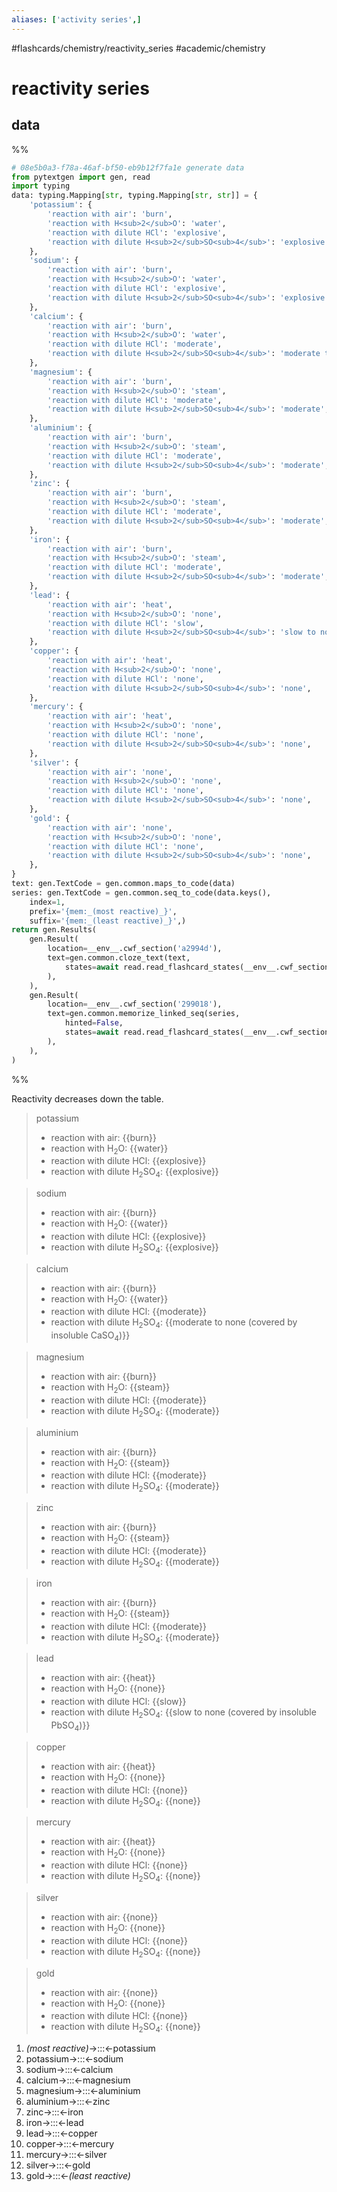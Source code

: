 ```yaml
---
aliases: ['activity series',]
---
```


#flashcards/chemistry/reactivity_series #academic/chemistry

# reactivity series

## data

%%
```Python
# 08e5b0a3-f78a-46af-bf50-eb9b12f7fa1e generate data
from pytextgen import gen, read
import typing
data: typing.Mapping[str, typing.Mapping[str, str]] = {
	'potassium': {
		'reaction with air': 'burn',
		'reaction with H<sub>2</sub>O': 'water',
		'reaction with dilute HCl': 'explosive',
		'reaction with dilute H<sub>2</sub>SO<sub>4</sub>': 'explosive',
	},
	'sodium': {
		'reaction with air': 'burn',
		'reaction with H<sub>2</sub>O': 'water',
		'reaction with dilute HCl': 'explosive',
		'reaction with dilute H<sub>2</sub>SO<sub>4</sub>': 'explosive',
	},
	'calcium': {
		'reaction with air': 'burn',
		'reaction with H<sub>2</sub>O': 'water',
		'reaction with dilute HCl': 'moderate',
		'reaction with dilute H<sub>2</sub>SO<sub>4</sub>': 'moderate to none (covered by insoluble CaSO<sub>4</sub>)',
	},
	'magnesium': {
		'reaction with air': 'burn',
		'reaction with H<sub>2</sub>O': 'steam',
		'reaction with dilute HCl': 'moderate',
		'reaction with dilute H<sub>2</sub>SO<sub>4</sub>': 'moderate',
	},
	'aluminium': {
		'reaction with air': 'burn',
		'reaction with H<sub>2</sub>O': 'steam',
		'reaction with dilute HCl': 'moderate',
		'reaction with dilute H<sub>2</sub>SO<sub>4</sub>': 'moderate',
	},
	'zinc': {
		'reaction with air': 'burn',
		'reaction with H<sub>2</sub>O': 'steam',
		'reaction with dilute HCl': 'moderate',
		'reaction with dilute H<sub>2</sub>SO<sub>4</sub>': 'moderate',
	},
	'iron': {
		'reaction with air': 'burn',
		'reaction with H<sub>2</sub>O': 'steam',
		'reaction with dilute HCl': 'moderate',
		'reaction with dilute H<sub>2</sub>SO<sub>4</sub>': 'moderate',
	},
	'lead': {
		'reaction with air': 'heat',
		'reaction with H<sub>2</sub>O': 'none',
		'reaction with dilute HCl': 'slow',
		'reaction with dilute H<sub>2</sub>SO<sub>4</sub>': 'slow to none (covered by insoluble PbSO<sub>4</sub>)',
	},
	'copper': {
		'reaction with air': 'heat',
		'reaction with H<sub>2</sub>O': 'none',
		'reaction with dilute HCl': 'none',
		'reaction with dilute H<sub>2</sub>SO<sub>4</sub>': 'none',
	},
	'mercury': {
		'reaction with air': 'heat',
		'reaction with H<sub>2</sub>O': 'none',
		'reaction with dilute HCl': 'none',
		'reaction with dilute H<sub>2</sub>SO<sub>4</sub>': 'none',
	},
	'silver': {
		'reaction with air': 'none',
		'reaction with H<sub>2</sub>O': 'none',
		'reaction with dilute HCl': 'none',
		'reaction with dilute H<sub>2</sub>SO<sub>4</sub>': 'none',
	},
	'gold': {
		'reaction with air': 'none',
		'reaction with H<sub>2</sub>O': 'none',
		'reaction with dilute HCl': 'none',
		'reaction with dilute H<sub>2</sub>SO<sub>4</sub>': 'none',
	},
}
text: gen.TextCode = gen.common.maps_to_code(data)
series: gen.TextCode = gen.common.seq_to_code(data.keys(),
	index=1,
	prefix='{mem:_(most reactive)_}',
	suffix='{mem:_(least reactive)_}',)
return gen.Results(
	gen.Result(
		location=__env__.cwf_section('a2994d'),
		text=gen.common.cloze_text(text,
			states=await read.read_flashcard_states(__env__.cwf_section('a2994d'))
		),
	),
	gen.Result(
		location=__env__.cwf_section('299018'),
		text=gen.common.memorize_linked_seq(series,
			hinted=False,
			states=await read.read_flashcard_states(__env__.cwf_section('299018')),
		),
	),
)
```
%%

Reactivity decreases down the table.

<!--08e5b0a3-f78a-46af-bf50-eb9b12f7fa1e generate section="a2994d"--><!-- The following content is generated at 2022-11-05T00:25:01.033869+08:00. Any edits will be overridden! -->

> potassium
> - reaction with air: {{burn}}
> - reaction with H<sub>2</sub>O: {{water}}
> - reaction with dilute HCl: {{explosive}}
> - reaction with dilute H<sub>2</sub>SO<sub>4</sub>: {{explosive}} <!--SR:!2023-07-31,284,250!2023-05-31,93,230!2024-05-03,442,250!2023-07-14,267,250-->

> sodium
> - reaction with air: {{burn}}
> - reaction with H<sub>2</sub>O: {{water}}
> - reaction with dilute HCl: {{explosive}}
> - reaction with dilute H<sub>2</sub>SO<sub>4</sub>: {{explosive}} <!--SR:!2023-07-12,265,250!2023-05-24,90,230!2023-07-17,270,250!2024-05-27,460,250-->

> calcium
> - reaction with air: {{burn}}
> - reaction with H<sub>2</sub>O: {{water}}
> - reaction with dilute HCl: {{moderate}}
> - reaction with dilute H<sub>2</sub>SO<sub>4</sub>: {{moderate to none (covered by insoluble CaSO<sub>4</sub>)}} <!--SR:!2023-05-21,89,230!2023-05-15,88,230!2024-06-12,471,250!2023-05-20,88,230-->

> magnesium
> - reaction with air: {{burn}}
> - reaction with H<sub>2</sub>O: {{steam}}
> - reaction with dilute HCl: {{moderate}}
> - reaction with dilute H<sub>2</sub>SO<sub>4</sub>: {{moderate}} <!--SR:!2023-05-19,87,230!2023-05-08,85,230!2023-07-29,282,250!2023-05-22,90,230-->

> aluminium
> - reaction with air: {{burn}}
> - reaction with H<sub>2</sub>O: {{steam}}
> - reaction with dilute HCl: {{moderate}}
> - reaction with dilute H<sub>2</sub>SO<sub>4</sub>: {{moderate}} <!--SR:!2023-05-30,91,230!2023-05-25,90,230!2023-07-27,280,250!2023-05-18,86,230-->

> zinc
> - reaction with air: {{burn}}
> - reaction with H<sub>2</sub>O: {{steam}}
> - reaction with dilute HCl: {{moderate}}
> - reaction with dilute H<sub>2</sub>SO<sub>4</sub>: {{moderate}} <!--SR:!2023-03-12,13,150!2023-07-06,259,250!2023-07-12,265,250!2023-03-09,199,250-->

> iron
> - reaction with air: {{burn}}
> - reaction with H<sub>2</sub>O: {{steam}}
> - reaction with dilute HCl: {{moderate}}
> - reaction with dilute H<sub>2</sub>SO<sub>4</sub>: {{moderate}} <!--SR:!2023-03-08,198,250!2023-08-02,286,250!2024-06-03,465,250!2024-06-22,478,250-->

> lead
> - reaction with air: {{heat}}
> - reaction with H<sub>2</sub>O: {{none}}
> - reaction with dilute HCl: {{slow}}
> - reaction with dilute H<sub>2</sub>SO<sub>4</sub>: {{slow to none (covered by insoluble PbSO<sub>4</sub>)}} <!--SR:!2023-08-02,286,250!2023-03-12,202,250!2023-03-30,37,170!2023-07-09,262,249-->

> copper
> - reaction with air: {{heat}}
> - reaction with H<sub>2</sub>O: {{none}}
> - reaction with dilute HCl: {{none}}
> - reaction with dilute H<sub>2</sub>SO<sub>4</sub>: {{none}} <!--SR:!2023-08-01,285,249!2023-05-15,207,229!2023-07-13,266,249!2023-08-03,287,249-->

> mercury
> - reaction with air: {{heat}}
> - reaction with H<sub>2</sub>O: {{none}}
> - reaction with dilute HCl: {{none}}
> - reaction with dilute H<sub>2</sub>SO<sub>4</sub>: {{none}} <!--SR:!2023-07-04,257,248!2023-07-23,276,248!2023-07-11,264,248!2023-08-06,289,248-->

> silver
> - reaction with air: {{none}}
> - reaction with H<sub>2</sub>O: {{none}}
> - reaction with dilute HCl: {{none}}
> - reaction with dilute H<sub>2</sub>SO<sub>4</sub>: {{none}} <!--SR:!2023-07-05,258,248!2023-07-25,278,248!2023-08-07,289,248!2023-07-21,274,248-->

> gold
> - reaction with air: {{none}}
> - reaction with H<sub>2</sub>O: {{none}}
> - reaction with dilute HCl: {{none}}
> - reaction with dilute H<sub>2</sub>SO<sub>4</sub>: {{none}} <!--SR:!2023-08-27,311,268!2023-07-11,264,246!2023-06-29,252,246!2023-07-30,283,246-->

<!--/08e5b0a3-f78a-46af-bf50-eb9b12f7fa1e-->

<!--08e5b0a3-f78a-46af-bf50-eb9b12f7fa1e generate section="299018"--><!-- The following content is generated at 2022-11-09T18:05:20.837143+08:00. Any edits will be overridden! -->

1. _(most reactive)_→:::←potassium <!--SR:!2023-10-15,326,270!2023-10-14,358,289-->
2. potassium→:::←sodium <!--SR:!2023-04-27,174,230!2023-04-29,143,228-->
3. sodium→:::←calcium <!--SR:!2023-03-11,80,188!2023-07-17,270,248-->
4. calcium→:::←magnesium <!--SR:!2023-03-20,49,210!2023-03-16,17,146-->
5. magnesium→:::←aluminium <!--SR:!2023-06-10,233,230!2023-03-30,109,209-->
6. aluminium→:::←zinc <!--SR:!2023-04-05,43,148!2023-07-24,188,205-->
7. zinc→:::←iron <!--SR:!2023-07-16,136,188!2023-03-17,98,206-->
8. iron→:::←lead <!--SR:!2023-03-15,99,209!2023-07-08,131,188-->
9. lead→:::←copper <!--SR:!2023-05-06,178,230!2023-04-06,89,210-->
10. copper→:::←mercury <!--SR:!2023-03-14,26,130!2023-05-12,73,210-->
11. mercury→:::←silver <!--SR:!2023-10-09,295,250!2023-07-05,153,230-->
12. silver→:::←gold <!--SR:!2023-04-17,238,290!2024-11-22,711,309-->
13. gold→:::←_(least reactive)_ <!--SR:!2024-02-28,466,308!2023-11-16,451,324-->

<!--/08e5b0a3-f78a-46af-bf50-eb9b12f7fa1e-->
